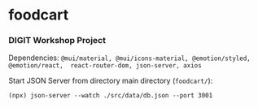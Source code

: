 # foodcart
### DIGIT Workshop Project

Dependencies:
`@mui/material, @mui/icons-material, @emotion/styled, @emotion/react, 
react-router-dom, json-server, axios`


Start JSON Server from directory main directory (`foodcart/`):
```
(npx) json-server --watch ./src/data/db.json --port 3001
```
